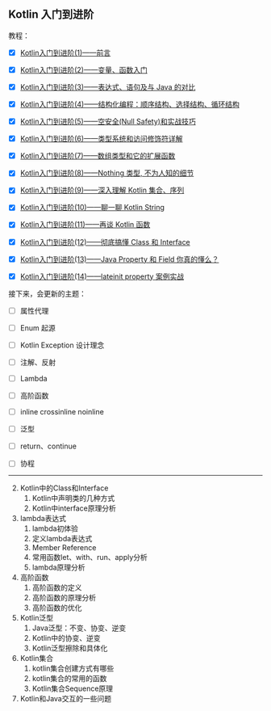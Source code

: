 
## Kotlin 入门到进阶

教程：

- [x] [Kotlin入门到进阶(1)——前言](https://www.bilibili.com/video/BV1hR4y1A7Vu/)

- [x] [Kotlin入门到进阶(2)——变量、函数入门](https://www.bilibili.com/video/BV1Ur4y1t7a3/)

- [x] [Kotlin入门到进阶(3)——表达式、语句及与 Java 的对比](https://www.bilibili.com/video/BV1r54y1f7gT/)

- [x] [Kotlin入门到进阶(4)——结构化编程：顺序结构、选择结构、循环结构](https://www.bilibili.com/video/BV1bu41167Dr/)

- [x] [Kotlin入门到进阶(5)——空安全(Null Safety)和实战技巧](https://www.bilibili.com/video/BV1AY4y1t7hX/)

- [x] [Kotlin入门到进阶(6)——类型系统和访问修饰符详解](https://www.bilibili.com/video/BV18Y4y1z7h8/)

- [x] [Kotlin入门到进阶(7)——数组类型和它的扩展函数](https://www.bilibili.com/video/BV1RB4y1y7bU/)

- [x] [Kotlin入门到进阶(8)——Nothing 类型, 不为人知的细节](https://www.bilibili.com/video/BV1SR4y1c7Xm/)

- [x] [Kotlin入门到进阶(9)——深入理解 Kotlin 集合、序列](https://www.bilibili.com/video/BV1o54y1Z7s3/)

- [x] [Kotlin入门到进阶(10)——聊一聊 Kotlin String](https://www.bilibili.com/video/BV1z3411G7gA/)

- [x] [Kotlin入门到进阶(11)——再谈 Kotlin 函数](https://www.bilibili.com/video/BV13F411j7mF/)

- [x] [Kotlin入门到进阶(12)——彻底搞懂 Class 和 Interface](https://www.bilibili.com/video/BV1ev4y1A7kM/)

- [x] [Kotlin入门到进阶(13)——Java Property 和 Field 你真的懂么？](https://www.bilibili.com/video/BV1At4y1s7sE/)

- [x] [Kotlin入门到进阶(14)——lateinit property 案例实战](https://www.bilibili.com/video/BV1CY4y1678g/)



接下来，会更新的主题：

- [ ] 属性代理
- [ ] Enum 起源
- [ ] Kotlin Exception 设计理念
- [ ] 注解、反射
- [ ] Lambda
- [ ] 高阶函数
- [ ] inline crossinline noinline
- [ ] 泛型
- [ ] return、continue
- [ ] 协程


<hr/>



2. Kotlin中的Class和Interface
   1. Kotlin中声明类的几种方式
   2. Kotlin中interface原理分析
3. lambda表达式
   1. lambda初体验
   2. 定义lambda表达式
   3. Member Reference
   4. 常用函数let、with、run、apply分析
   5. lambda原理分析
4. 高阶函数
   1. 高阶函数的定义
   2. 高阶函数的原理分析
   3. 高阶函数的优化
5. Kotlin泛型
   1. Java泛型：不变、协变、逆变
   2. Kotlin中的协变、逆变
   3. Kotlin泛型擦除和具体化
6. Kotlin集合
   1. kotlin集合创建方式有哪些
   2. kotlin集合的常用的函数
   3. Kotlin集合Sequence原理
7. Kotlin和Java交互的一些问题
